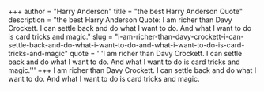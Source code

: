 +++
author = "Harry Anderson"
title = "the best Harry Anderson Quote"
description = "the best Harry Anderson Quote: I am richer than Davy Crockett. I can settle back and do what I want to do. And what I want to do is card tricks and magic."
slug = "i-am-richer-than-davy-crockett-i-can-settle-back-and-do-what-i-want-to-do-and-what-i-want-to-do-is-card-tricks-and-magic"
quote = '''I am richer than Davy Crockett. I can settle back and do what I want to do. And what I want to do is card tricks and magic.'''
+++
I am richer than Davy Crockett. I can settle back and do what I want to do. And what I want to do is card tricks and magic.
